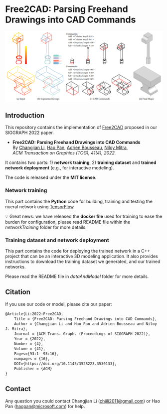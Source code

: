 # Free2CAD: Parsing Freehand Drawings into CAD Commands
![](doc/teaser.png)

## Introduction
This repository contains the implementation of [Free2CAD](http://geometry.cs.ucl.ac.uk/projects/2022/free2cad/) proposed in our SIGGRAPH 2022 paper.
* **Free2CAD: Parsing Freehand Drawings into CAD Commands**<br/>
By [Changjian Li](https://enigma-li.github.io/), [Hao Pan](http://haopan.github.io/), [Adrien Bousseau](http://www-sop.inria.fr/members/Adrien.Bousseau/), [Niloy Mitra](http://www0.cs.ucl.ac.uk/staff/n.mitra/),<br/>
*ACM Transaction on Graphics (TOG), 41(4), 2022.*

It contains two parts: 1) **network training**, 2) **training dataset** and **trained network deployment** (e.g., for interactive modeling).

The code is released under the **MIT license**.

### Network training
This part contains the **Python** code for building, training and testing the nueral network using [TensorFlow](https://www.tensorflow.org/). 

💡 Great news: we have released the **docker file** used for training to ease the burden for configuration, please read README file within the *networkTraining* folder for more details.

### Training dataset and network deployment
This part contains the code for deploying the trained network in a C++ project that can be an interactive 3D modeling application. It also provides instructions to download the training dataset we generated, and our trained networks. 

Please read the README file in *dataAndModel* folder for more details.


## Citation
If you use our code or model, please cite our paper:

	@Article{Li:2022:Free2CAD, 
		Title = {Free2CAD: Parsing Freehand Drawings into CAD Commands}, 
		Author = {Changjian Li and Hao Pan and Adrien Bousseau and Niloy J. Mitra}, 
		Journal = {ACM Trans. Graph. (Proceedings of SIGGRAPH 2022)}, 
		Year = {2022}, 
		Number = {4}, 
		Volume = {41},
		Pages={93:1--93:16},
		numpages = {16},
		DOI={https://doi.org/10.1145/3528223.3530133},
		Publisher = {ACM} 
	}

 
 
## Contact
Any question you could contact Changjian Li (chjili2011@gmail.com) or Hao Pan (haopan@microsoft.com) for help.

